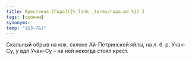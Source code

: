 ```yaml
---
title: Крестовая [Гора]({% link _terms/гора.md %}) I
tags: [ороним]
synonyms:
temp: "[&З-7&]"
---
```


Скальный обрыв на юж. склоне Ай-Петринской яйлы, на л. б. р. Учан-Су, у вдп
Учан-Су – на ней некогда стоял крест.
